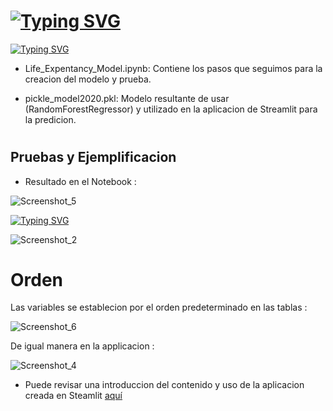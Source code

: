 # 
# [![Typing SVG](https://readme-typing-svg.demolab.com?font=Cinzel&size=35&pause=50000&color=F7947D&width=500&lines=C+o+n+t+e+n+i+d+o)](https://git.io/typing-svg)

[![Typing SVG](https://readme-typing-svg.demolab.com?font=Yrsa&pause=100000&color=B4C9F7&width=535&lines=En+este+apartado+encontrara+2+archivos%3A)](https://git.io/typing-svg)

- Life_Expentancy_Model.ipynb:
  Contiene los pasos que seguimos para la creacion del modelo y prueba.
 
- pickle_model2020.pkl:
Modelo resultante  de usar (RandomForestRegressor) y utilizado en la aplicacion de Streamlit para la  predicion.

# 

## Pruebas y Ejemplificacion

- Resultado en el Notebook :

![Screenshot_5](https://user-images.githubusercontent.com/93687273/197405427-3cff2883-72f0-4bad-99b1-5b6fbe6265a7.png)

[![Typing SVG](https://readme-typing-svg.demolab.com?font=Yrsa&pause=10000&color=B4C9F7&width=535&lines=Resultado+en+Streamlit+(utilizando+los+mismos+valores)%3A)](https://git.io/typing-svg)

![Screenshot_2](https://user-images.githubusercontent.com/93687273/197405374-eebc77d4-649f-4db9-927a-48e13afcf0c4.png)


# Orden
Las variables se establecion por el orden predeterminado en las tablas :

![Screenshot_6](https://user-images.githubusercontent.com/93687273/197405596-7a3b88bc-d00d-420c-aa21-456f9a7f79cb.png)

De igual manera en la applicacion :

![Screenshot_4](https://user-images.githubusercontent.com/93687273/197405382-8e36ab1d-af1c-4034-91be-c1660793a0da.png)

- Puede revisar una introduccion del contenido y uso de la aplicacion creada en Steamlit  [aquí](https://github.com/team1ndata/InData/tree/main/Streamlit-L)






